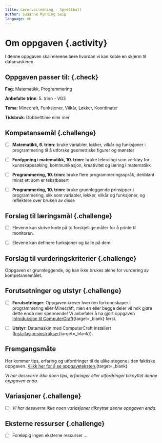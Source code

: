 ```yaml
---
title: Lærerveiledning - Sprettball
author: Susanne Rynning Seip
language: nb
---
```


# Om oppgaven {.activity}

I denne oppgaven skal elevene lære hvordan vi kan koble en skjerm til datamaskinen.

## Oppgaven passer til: {.check}

 __Fag__: Matematikk, Programmering

__Anbefalte trinn__: 5. trinn - VG3

__Tema__: Minecraft, Funksjoner, Vilkår, Løkker, Koordinater

__Tidsbruk__: Dobbelttime eller mer

## Kompetansemål {.challenge}

- [ ] __Matematikk, 6. trinn:__ bruke variabler, løkker, vilkår og funksjoner i programmering til å utforske geometriske figurer og mønster

- [ ] __Fordypning i matematikk, 10. trinn:__ bruke teknologi som verktøy for kunnskapssøking, kommunikasjon, kreativitet og læring i matematikk

- [ ] __Programmering, 10. trinn:__ bruke flere programmeringsspråk, deriblant minst ett som er tekstbasert

- [ ] __Programmering, 10. trinn:__ bruke grunnleggende prinsipper i programmering, slik som variabler, løkker, vilkår og funksjoner, og reflektere over bruken av disse

## Forslag til læringsmål {.challenge}

- [ ] Elevene kan skrive kode på to forskjellige måter for å printe til monitoren.

- [ ] Elevene kan definere funksjoner og kalle på dem.

## Forslag til vurderingskriterier {.challenge}

Oppgaven er grunnleggende, og kan ikke brukes alene for vurdering av kompetansemålet.

## Forutsetninger og utstyr {.challenge}

- [ ] __Forutsetninger__: Oppgaven krever hverken forkunnskaper i programmering eller Minecraft, men en eller begge deler vil nok gjøre dette enda mer spennende! Vi anbefaler å ha gjort oppgaven [Introduksjon til ComputerCraft](../introduksjon_til_computercraft/introduksjon_til_computercraft.html){target=_blank} først.

- [ ] __Utstyr__: Datamaskin med ComputerCraft installert ([Installasjonsinstrukser](../installasjon/installasjon.html){target=_blank}).

## Fremgangsmåte

Her kommer tips, erfaring og utfordringer til de ulike stegene i den faktiske
oppgaven. [Klikk her for å se oppgaveteksten.](../sprettball/sprettball.html){target=_blank}

_Vi har dessverre ikke noen tips, erfaringer eller utfordringer tilknyttet denne
oppgaven enda._

## Variasjoner {.challenge}

- [ ]  _Vi har dessverre ikke noen variasjoner tilknyttet denne oppgaven enda._

## Eksterne ressurser {.challenge}

- [ ] Foreløpig ingen eksterne ressurser ...

